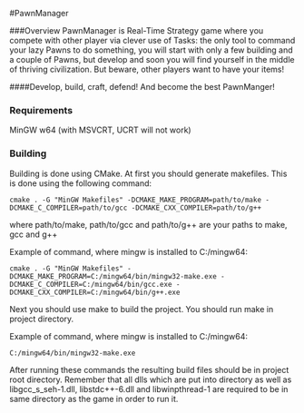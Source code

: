 #PawnManager

###Overview
PawnManager is Real-Time Strategy game where you compete with other player via clever use of Tasks: the only tool to command your lazy Pawns to do something, you will start with only a few building and a couple of Pawns, but develop and soon you will find yourself in the middle of thriving civilization. But beware, other players want to have your items! 

####Develop, build, craft, defend! And become the best PawnManger!

### Requirements
MinGW w64 (with MSVCRT, UCRT will not work)
### Building
Building is done using CMake. At first you should generate makefiles. This is done using the following command:
```
cmake . -G "MinGW Makefiles" -DCMAKE_MAKE_PROGRAM=path/to/make -DCMAKE_C_COMPILER=path/to/gcc -DCMAKE_CXX_COMPILER=path/to/g++
```
where path/to/make, path/to/gcc and path/to/g++ are your paths to make, gcc and g++

Example of command, where mingw is installed to C:/mingw64:
```
cmake . -G "MinGW Makefiles" -DCMAKE_MAKE_PROGRAM=C:/mingw64/bin/mingw32-make.exe -DCMAKE_C_COMPILER=C:/mingw64/bin/gcc.exe -DCMAKE_CXX_COMPILER=C:/mingw64/bin/g++.exe
```
Next you should use make to build the project. You should run make in project directory.

Example of command, where mingw is installed to C:/mingw64:
```
C:/mingw64/bin/mingw32-make.exe
```

After running these commands the resulting build files should be in project root directory. Remember that all dlls which are put into directory as well as libgcc_s_seh-1.dll, libstdc++-6.dll and libwinpthread-1 are required to be in same directory as the game in order to run it.